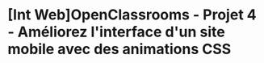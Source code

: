# [Int Web]OpenClassrooms - Projet 4 - Améliorez l'interface d'un site mobile avec des animations CSS

